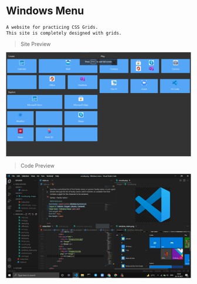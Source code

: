 # Windows Menu
```
A website for practicing CSS Grids.
This site is completely designed with grids.
```
>Site Preview

![sitePreview](site-preview.png)

>Code Preview

![codePreview](site-code.png)
